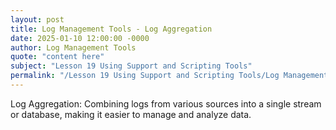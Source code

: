 ```yaml
---
layout: post
title: Log Management Tools - Log Aggregation
date: 2025-01-10 12:00:00 -0000
author: Log Management Tools
quote: "content here"
subject: "Lesson 19 Using Support and Scripting Tools"
permalink: "/Lesson 19 Using Support and Scripting Tools/Log Management Tools/Log Management Tools - Log Aggregation"
---
```


Log Aggregation: Combining logs from various sources into a single stream or database, making it easier to manage and analyze data.

